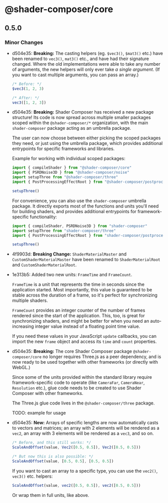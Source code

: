 # @shader-composer/core

## 0.5.0

### Minor Changes

- d504e35: **Breaking:** The casting helpers (eg. `$vec3()`, `$mat3()` etc.) have been renamed to `vec3()`, `mat3()` etc., and have had their signature changed. Where the old implementations were able to take any number of arguments, the new helpers will only ever take _a single argument_. (If you want to cast multiple arguments, you can pass an array.)

  ```js
  /* Before: */
  $vec3(1, 2, 3)

  /* After: */
  vec3([1, 2, 3])
  ```

- d504e35: **Breaking:** Shader Composer has received a new package structure! Its code is now spread across multiple smaller packages scoped within the `@shader-composer/*` organization, with the main `shader-composer` package acting as an umbrella package.

  The user can now choose between either picking the scoped packages they need, or just using the umbrella package, which provides additional entrypoints for specific frameworks and libraries.

  Example for working with individual scoped packages:

  ```js
  import { compileShader } from "@shader-composer/core"
  import { PSRDNoise3D } from "@shader-composer/noise"
  import setupThree from "@shader-composer/three"
  import { PostProcessingEffectRoot } from "@shader-composer/postprocessing"

  setupThree()
  ```

  For convenience, you can also use the `shader-composer` umbrella package. It directly exports most of the functions and units you'll need for building shaders, and provides additional entrypoints for framework-specific functionality:

  ```js
  import { compileShader, PSRDNoise3D } from "shader-composer"
  import setupThree from "shader-composer/three"
  import { PostProcessingEffectRoot } from "shader-composer/postprocessing"

  setupThree()
  ```

- 4f9903d: **Breaking Change:** `ShaderMaterialMaster` and `CustomShaderMaterialMaster` have been renamed to `ShaderMaterialRoot` and `CustomShaderMaterialRoot`.
- 1e313b5: Added two new units: `FrameTime` and `FrameCount`.

  `FrameTime` is a unit that represents the time in seconds since the application started. Most importantly, this value is guaranteed to be stable across the duration of a frame, so it's perfect for synchronizing multiple shaders.

  `FrameCount` provides an integer counter of the number of frames rendered since the start of the application. This, too, is great for synchronizing shaders, and might be better for when you need an auto-increasing integer value instead of a floating point time value.

  If you need these values in your JavaScript `update` callbacks, you can import the new `frame` object and access its `time` and `count` properties.

- d504e35: **Breaking:** The core Shader Composer package `@shader-composer/core` no longer requires Three.js as a peer dependency, and is now ready to be used together with other frameworks (or directly with WebGL.)

  Since some of the units provided within the standard library require framework-specific code to operate (like `CameraFar`, `CameraNear`, `Resolution` etc.), glue code needs to be created to use Shader Composer with other frameworks.

  The Three.js glue code lives in the `@shader-composer/three` package.

  TODO: example for usage

- d504e35: **New:** Arrays of specific lengths are now automatically casts to vectors and matrices; an array with 2 elements will be rendered as a `vec2`, an array with 3 elements will be rendered as a `vec3`, and so on.

  ```js
  /* Before, and this still works: */
  ScaleAndOffset(value, Vec2([0.5, 0.5]), Vec2([0.5, 0.5]))

  /* But now this is also possible: */
  ScaleAndOffset(value, [0.5, 0.5], [0.5, 0.5])
  ```

  If you want to cast an array to a specific type, you can use the `vec2()`, `vec3()` etc. helpers:

  ```js
  ScaleAndOffset(value, vec2([0.5, 0.5]), vec2([0.5, 0.5]))
  ```

  Or wrap them in full units, like above.
